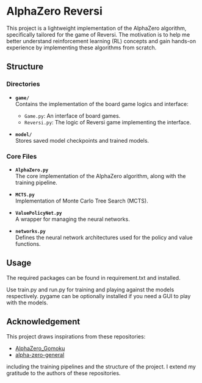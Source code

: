 # AlphaZero Reversi
This project is a lightweight implementation of the AlphaZero algorithm, specifically tailored for the game of Reversi. The motivation is to help me better understand reinforcement learning (RL) concepts and gain hands-on experience by implementing these algorithms from scratch.

## Structure

### Directories
- **`game/`**  
  Contains the implementation of the board game logics and interface:
  - `Game.py`: An interface of board games.
  - `Reversi.py`: The logic of Reversi game implementing the interface.

- **`model/`**  
  Stores saved model checkpoints and trained models.

### Core Files
- **`AlphaZero.py`**  
  The core implementation of the AlphaZero algorithm, along with the training pipeline.

- **`MCTS.py`**  
  Implementation of Monte Carlo Tree Search (MCTS).

- **`ValuePolicyNet.py`**  
  A wrapper for managing the neural networks.

- **`networks.py`**  
  Defines the neural network architectures used for the policy and value functions.

## Usage
The required packages can be found in requirement.txt and installed.

Use train.py and run.py for training and playing against the models respectively.
pygame can be optionally installed if you need a GUI to play with the models.

## Acknowledgement
This project draws inspirations from these repositories:

- [AlphaZero_Gomoku](https://github.com/junxiaosong/AlphaZero_Gomoku)
- [alpha-zero-general](https://github.com/suragnair/alpha-zero-general)

including the training pipelines and the structure of the project. I extend my gratitude to the authors of these repositories.
